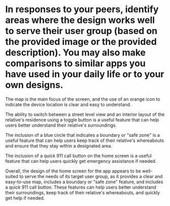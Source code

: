 # In responses to your peers, identify areas where the design works well to serve their user group (based on the provided image or the provided description). You may also make comparisons to similar apps you have used in your daily life or to your own designs.

The map is the main focus of the screen, and the use of an orange icon to indicate the device location is clear and easy to understand. 

The ability to switch between a street level view and an interior layout of the relative's residence using a toggle button is a useful feature that can help users better understand their relative's surroundings.

The inclusion of a blue circle that indicates a boundary or "safe zone" is a useful feature that can help users keep track of their relative's whereabouts and ensure that they stay within a designated area.

The inclusion of a quick 911 call button on the home screen is a useful feature that can help users quickly get emergency assistance if needed.

Overall, the design of the home screen for the app appears to be well-suited to serve the needs of its target user group, as it provides a clear and easy-to-use map, includes a boundary or "safe zone" feature, and includes a quick 911 call button. These features can help users better understand their surroundings, keep track of their relative's whereabouts, and quickly get help if needed.